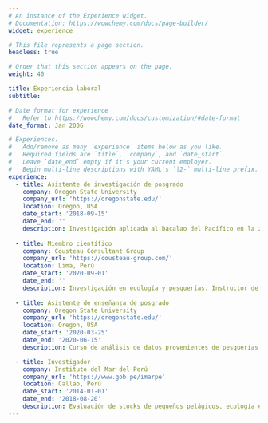 ```yaml
---
# An instance of the Experience widget.
# Documentation: https://wowchemy.com/docs/page-builder/
widget: experience

# This file represents a page section.
headless: true

# Order that this section appears on the page.
weight: 40

title: Experiencia laboral
subtitle:

# Date format for experience
#   Refer to https://wowchemy.com/docs/customization/#date-format
date_format: Jan 2006

# Experiences.
#   Add/remove as many `experience` items below as you like.
#   Required fields are `title`, `company`, and `date_start`.
#   Leave `date_end` empty if it's your current employer.
#   Begin multi-line descriptions with YAML's `|2-` multi-line prefix.
experience:
  - title: Asistente de investigación de posgrado
    company: Oregon State University
    company_url: 'https://oregonstate.edu/'
    location: Oregon, USA
    date_start: '2018-09-15'
    date_end: ''
    description: Investigación aplicada al bacalao del Pacífico en la zona este del mar de Bering.
        
  - title: Miembro científico
    company: Cousteau Consultant Group
    company_url: 'https://cousteau-group.com/'
    location: Lima, Perú
    date_start: '2020-09-01'
    date_end: ''
    description: Investigación en ecología y pesquerías. Instructor de cursos en ecología, estadística y pesquerías.
        
  - title: Asistente de enseñanza de posgrado
    company: Oregon State University
    company_url: 'https://oregonstate.edu/'
    location: Oregon, USA
    date_start: '2020-03-25'
    date_end: '2020-06-15'
    description: Curso de análisis de datos provenientes de pesquerías y muestreos en el ámbito marino.

  - title: Investigador
    company: Instituto del Mar del Perú
    company_url: 'https://www.gob.pe/imarpe'
    location: Callao, Perú
    date_start: '2014-01-01'
    date_end: '2018-08-20'
    description: Evaluación de stocks de pequeños pelágicos, ecología espacial de peces pelágicos, ecología de comunidades del ambiente pelágico.	
---
```

